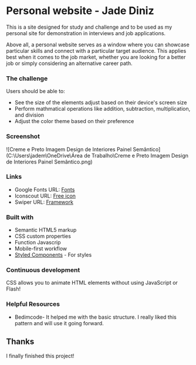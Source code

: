 # Personal website - Jade Diniz 

This is a site designed for study and challenge and to be used as my personal site for demonstration in interviews and job applications.

Above all, a personal website serves as a window where you can showcase particular skills and connect with a particular target audience. This applies best when it comes to the job market, whether you are looking for a better job or simply considering an alternative career path.

### The challenge

Users should be able to:

- See the size of the elements adjust based on their device's screen size
- Perform mathmatical operations like addition, subtraction, multiplication, and division
- Adjust the color theme based on their preference

### Screenshot

![Creme e Preto Imagem Design de Interiores Painel Semântico](C:\Users\jadem\OneDrive\Área de Trabalho\Creme e Preto Imagem Design de Interiores Painel Semântico.png)

### Links

- Google Fonts URL: [Fonts](https://fonts.google.com/)
- Iconscout URL: [Free icon](https://your-live-site-url.com/)
- Swiper URL: [Framework](https://swiperjs.com/)

### Built with

- Semantic HTML5 markup 
- CSS custom properties
- Function Javascrip
- Mobile-first workflow
- [Styled Components](https://styled-components.com/) - For styles

### Continuous development

CSS allows you to animate HTML elements without using JavaScript or Flash!

### Helpful Resources

- Bedimcode- It helped me with the basic structure. I really liked this pattern and will use it going forward.

## Thanks

I finally finished this project! 

